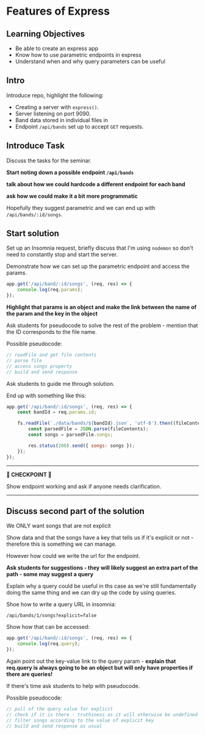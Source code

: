 # Features of Express

## Learning Objectives

- Be able to create an express app
- Know how to use parametric endpoints in express
- Understand when and why query parameters can be useful

## Intro

Introduce repo, highlight the following:

- Creating a server with `express()`.
- Server listening on port 9090.
- Band data stored in individual files in
- Endpoint `/api/bands` set up to accept `GET` requests.

## Introduce Task

Discuss the tasks for the seminar.

**Start noting down a possible endpoint `/api/bands`**

**talk about how we could hardcode a different endpoint for each band**

**ask how we could make it a bit more programmatic**

Hopefully they suggest parametric and we can end up with `/api/bands/:id/songs`.

## Start solution

Set up an Insomnia request, briefly discuss that I'm using `nodemon` so don't need to constantly stop and start the server.

Demonstrate how we can set up the parametric endpoint and access the params.

```js
app.get('/api/band/:id/songs', (req, res) => {
	console.log(req.params);
});
```

**Highlight that params is an object and make the link between the name of the param and the key in the object**

Ask students for pseudocode to solve the rest of the problem - mention that the ID corresponds to the file name.

Possible pseudocode:

```js
// readFile and get file contents
// parse file
// access songs property
// build and send response
```

Ask students to guide me through solution.

End up with something like this:

```js
app.get('/api/band/:id/songs', (req, res) => {
	const bandId = req.params.id;

	fs.readFile(`./data/bands/${bandId}.json`, 'utf-8').then((fileContents) => {
		const parsedFile = JSON.parse(fileContents);
		const songs = parsedFile.songs;

		res.status(200).send({ songs: songs });
	});
});
```

---

**🏁 CHECKPOINT 🏁**

Show endpoint working and ask if anyone needs clarification.

---

## Discuss second part of the solution

We ONLY want songs that are not explicit

Show data and that the songs have a key that tells us if it's explicit or not - therefore this is something we can manage.

However how could we write the url for the endpoint.

**Ask students for suggestions - they will likely suggest an extra part of the path - some may suggest a query**

Explain why a query could be useful in ths case as we're still fundamentally doing the same thing and we can dry up the code by using queries.

Shoe how to write a query URL in insomnia:

`/api/bands/1/songs?explicit=false`

Show how that can be accessed:

```js
app.get('/api/band/:id/songs', (req, res) => {
	console.log(req.query);
});
```

Again point out the key-value link to the query param - **explain that req.query is always going to be an object but will only have properties if there are queries!**

If there's time ask students to help with pseudocode.

Possible pseudocode:

```js
// pull of the query value for explicit
// check if it is there - truthiness as it will otherwise be undefined
// filter songs according to the value of explicit key
// build and send response as usual
```
